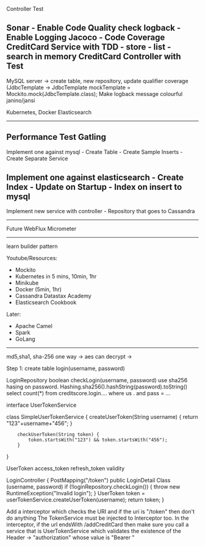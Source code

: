
Controller Test

Sonar - Enable Code Quality check
logback - Enable Logging
Jacoco - Code Coverage
CreditCard Service with TDD
    - store
    - list
    - search
    in memory
CreditCard Controller with Test
----
MySQL server -> create table,
                new repository, update qualifier
                coverage (JdbcTemplate -> JdbcTemplate mockTemplate = Mockito.mock(JdbcTemplate.class);
Make logback message colourful janino/jansi


Kubernetes, Docker
Elasticsearch

----

Performance Test Gatling
---
Implement one against mysql
    - Create Table
    - Create Sample Inserts
    - Create Separate Service

Implement one against elasticsearch
    - Create Index
    - Update on Startup
    - Index on insert to mysql
---
Implement new service with controller
    - Repository that goes to Cassandra

---
Future
WebFlux
Micrometer

------
  learn builder pattern



Youtube/Resources:
- Mockito
- Kubernetes in 5 mins, 10min, 1hr
- Minikube
- Docker (5min, 1hr)
- Cassandra Datastax Academy
- Elasticsearch Cookbook
 

Later:
- Apache Camel
- Spark
- GoLang



------
md5,sha1, sha-256 one way ->
aes can decrypt ->

Step 1:
create table login(username, password)





 LoginRepository
    boolean checkLogin(username, password)
        use sha256 hasing on password. Hashing.sha256().hashString(password).toString()
        select count(*) from creditscore.login.... where us . and pass = ...


 interface UserTokenService

 class SimpleUserTokenService {
        createUserToken(String username) {
            return "123"+username+"456";
        }

        checkUserToken(String token) {
            token.startsWith("123") && token.startsWith("456");
        }
}

  UserToken
    access_token
    refresh_token
    validity

  LoginController {
    PostMapping("/token")
    public LoginDetail Class (username, password)
    if (!loginRepository.checkLogin()) {
        throw new RuntimeException("Invalid login");
    }
    UserToken token = userTokenService.createUserToken(username);
    return token;
  }


Add a interceptor which checks the URI and if the uri is "/token" then don't do anything
The TokenService must be injected to Interceptor too.
In the interceptor, if the url endsWith /addCreditCard then make sure you call a service that is UserTokenService which validates
    the existence of the Header -> "authorization" whose value is "Bearer <whatever the token is>"




